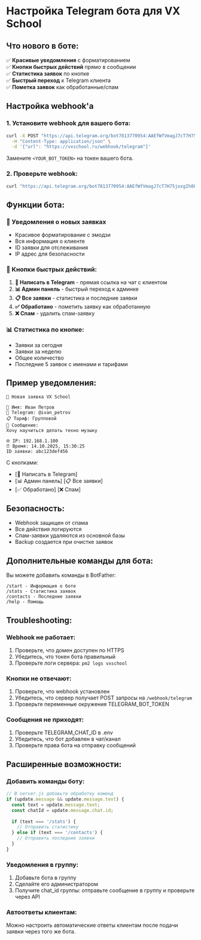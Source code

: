 # Настройка Telegram бота для VX School

## Что нового в боте:

✅ **Красивые уведомления** с форматированием  
✅ **Кнопки быстрых действий** прямо в сообщении  
✅ **Статистика заявок** по кнопке  
✅ **Быстрый переход** к Telegram клиента  
✅ **Пометка заявок** как обработанные/спам  

## Настройка webhook'а

### 1. Установите webhook для вашего бота:

```bash
curl -X POST "https://api.telegram.org/bot7813770954:AAEfWfVmagJ7cT7H75joxgIh08IEU6RnA0A/setWebhook" \
  -H "Content-Type: application/json" \
  -d '{"url": "https://vxschool.ru/webhook/telegram"}'
```

Замените `<YOUR_BOT_TOKEN>` на токен вашего бота.

### 2. Проверьте webhook:

```bash
curl "https://api.telegram.org/bot7813770954:AAEfWfVmagJ7cT7H75joxgIh08IEU6RnA0A/getWebhookInfo"
```

## Функции бота:

### 📨 Уведомления о новых заявках
- Красивое форматирование с эмодзи
- Вся информация о клиенте
- ID заявки для отслеживания
- IP адрес для безопасности

### 🔘 Кнопки быстрых действий:
1. **💬 Написать в Telegram** - прямая ссылка на чат с клиентом
2. **📊 Админ панель** - быстрый переход к админке
3. **📋 Все заявки** - статистика и последние заявки
4. **✅ Обработано** - пометить заявку как обработанную
5. **❌ Спам** - удалить спам-заявку

### 📊 Статистика по кнопке:
- Заявки за сегодня
- Заявки за неделю
- Общее количество
- Последние 5 заявок с именами и тарифами

## Пример уведомления:

```
🎵 Новая заявка VX School

👤 Имя: Иван Петров
📱 Telegram: @ivan_petrov
📋 Тариф: Групповой
💬 Сообщение:
Хочу научиться делать техно музыку

🌐 IP: 192.168.1.100
⏰ Время: 14.10.2025, 15:30:25
ID заявки: abc123def456
```

С кнопками:
- [💬 Написать в Telegram]
- [📊 Админ панель] [📋 Все заявки]
- [✅ Обработано] [❌ Спам]

## Безопасность:

- Webhook защищен от спама
- Все действия логируются
- Спам-заявки удаляются из основной базы
- Backup создается при очистке заявок

## Дополнительные команды для бота:

Вы можете добавить команды в BotFather:

```
/start - Информация о боте
/stats - Статистика заявок
/contacts - Последние заявки
/help - Помощь
```

## Troubleshooting:

### Webhook не работает:
1. Проверьте, что домен доступен по HTTPS
2. Убедитесь, что токен бота правильный
3. Проверьте логи сервера: `pm2 logs vxschool`

### Кнопки не отвечают:
1. Проверьте, что webhook установлен
2. Убедитесь, что сервер получает POST запросы на `/webhook/telegram`
3. Проверьте переменные окружения TELEGRAM_BOT_TOKEN

### Сообщения не приходят:
1. Проверьте TELEGRAM_CHAT_ID в .env
2. Убедитесь, что бот добавлен в чат/канал
3. Проверьте права бота на отправку сообщений

## Расширенные возможности:

### Добавить команды боту:
```javascript
// В server.js добавьте обработку команд
if (update.message && update.message.text) {
  const text = update.message.text;
  const chatId = update.message.chat.id;
  
  if (text === '/stats') {
    // Отправить статистику
  } else if (text === '/contacts') {
    // Отправить последние заявки
  }
}
```

### Уведомления в группу:
1. Добавьте бота в группу
2. Сделайте его администратором
3. Получите chat_id группы: отправьте сообщение в группу и проверьте через API

### Автоответы клиентам:
Можно настроить автоматические ответы клиентам после подачи заявки через того же бота.